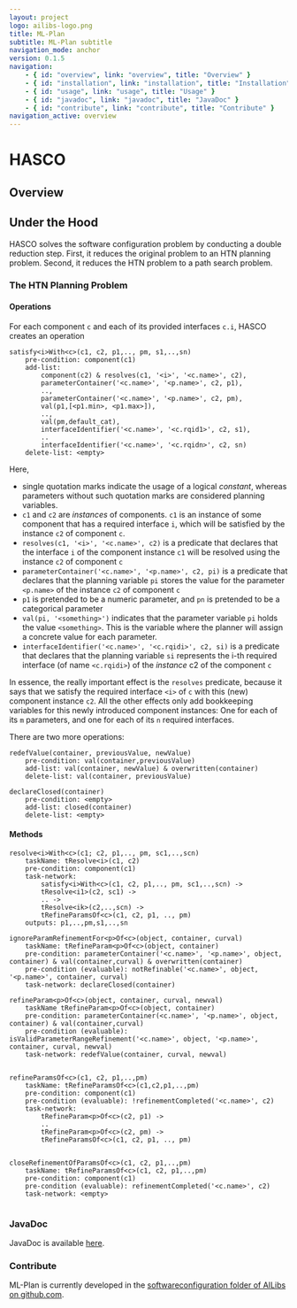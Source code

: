 ```yaml
---
layout: project
logo: ailibs-logo.png
title: ML-Plan
subtitle: ML-Plan subtitle
navigation_mode: anchor
version: 0.1.5
navigation:
    - { id: "overview", link: "overview", title: "Overview" }
    - { id: "installation", link: "installation", title: "Installation" }
    - { id: "usage", link: "usage", title: "Usage" }
    - { id: "javadoc", link: "javadoc", title: "JavaDoc" }
    - { id: "contribute", link: "contribute", title: "Contribute" }
navigation_active: overview
---
```

# HASCO
## Overview

## Under the Hood
HASCO solves the software configuration problem by conducting a double reduction step.
First, it reduces the original problem to an HTN planning problem.
Second, it reduces the HTN problem to a path search problem.

### The HTN Planning Problem

#### Operations
For each component `c` and each of its provided interfaces `c.i`, HASCO creates an operation
```
satisfy<i>With<c>(c1, c2, p1,.., pm, s1,..,sn)
	pre-condition: component(c1)
	add-list:
		component(c2) & resolves(c1, '<i>', '<c.name>', c2),
		parameterContainer('<c.name>', '<p.name>', c2, p1),
		..,
		parameterContainer('<c.name>', '<p.name>', c2, pm),
		val(p1,[<p1.min>, <p1.max>]),
		..,
		val(pm,default_cat),
		interfaceIdentifier('<c.name>', '<c.rqid1>', c2, s1),
		..
		interfaceIdentifier('<c.name>', '<c.rqidn>', c2, sn)
	delete-list: <empty>
```
Here,
* single quotation marks indicate the usage of a logical *constant*, whereas parameters without such quotation marks are considered planning variables.
* `c1` and `c2` are *instances* of components. `c1` is an instance of some component that has a required interface `i`, which will be satisfied by the instance `c2` of component `c`.
* `resolves(c1, '<i>', '<c.name>', c2)` is a predicate that declares that the interface `i` of the component instance `c1` will be resolved using the instance `c2` of component `c`
* `parameterContainer('<c.name>', '<p.name>', c2, pi)` is a predicate that declares that the planning variable `pi` stores the value for the parameter `<p.name>` of the instance `c2` of component `c`
* `p1` is pretended to be a numeric parameter, and `pn` is pretended to be a categorical parameter
* `val(pi, '<something>')` indicates that the parameter variable `pi` holds the value `<something>`. This is the variable where the planner will assign a concrete value for each parameter.
* `interfaceIdentifier('<c.name>', '<c.rqidi>', c2, si)` is a predicate that declares that the planning variable `si` represents the i-th required interface (of name `<c.rqidi>`) of the *instance* c2 of the component `c`

In essence, the really important effect is the `resolves` predicate, because it says that we satisfy the required interface `<i>` of `c` with this (new) component instance `c2`. All the other effects only add bookkeeping variables for this newly introduced component instances: One for each of its `m` parameters, and one for each of its `n` required interfaces.


There are two more operations:
```
redefValue(container, previousValue, newValue)
	pre-condition: val(container,previousValue)
	add-list: val(container, newValue) & overwritten(container)
	delete-list: val(container, previousValue)
 
declareClosed(container)
	pre-condition: <empty>
	add-list: closed(container)
	delete-list: <empty>
```

#### Methods

```
resolve<i>With<c>(c1; c2, p1,.., pm, sc1,..,scn)
	taskName: tResolve<i>(c1, c2)
	pre-condition: component(c1)
	task-network:
		satisfy<i>With<c>(c1, c2, p1,.., pm, sc1,..,scn) ->
		tResolve<i1>(c2, sc1) ->
		.. ->
		tResolve<ik>(c2,..,scn) ->
		tRefineParamsOf<c>(c1, c2, p1, .., pm)
	outputs: p1,..,pm,s1,..,sn

ignoreParamRefinementFor<p>Of<c>(object, container, curval)
	taskName: tRefineParam<p>Of<c>(object, container)
	pre-condition: parameterContainer('<c.name>', '<p.name>', object, container) & val(container,curval) & overwritten(container)
	pre-condition (evaluable): notRefinable('<c.name>', object, '<p.name>', container, curval)
	task-network: declareClosed(container)

refineParam<p>Of<c>(object, container, curval, newval)
	taskName tRefineParam<p>Of<c>(object, container)
	pre-condition: parameterContainer(<c.name>', '<p.name>', object, container) & val(container,curval)
	pre-condition (evaluable): isValidParameterRangeRefinement('<c.name>', object, '<p.name>', container, curval, newval)
	task-network: redefValue(container, curval, newval)
	

refineParamsOf<c>(c1, c2, p1,..,pm)
	taskName: tRefineParamsOf<c>(c1,c2,p1,..,pm)
	pre-condition: component(c1)
	pre-condition (evaluable): !refinementCompleted('<c.name>', c2)
	task-network:
		tRefineParam<p>Of<c>(c2, p1) ->
		..
		tRefineParam<p>Of<c>(c2, pm) ->
		tRefineParamsOf<c>(c1, c2, p1, .., pm)


closeRefinementOfParamsOf<c>(c1, c2, p1,..,pm)
	taskName: tRefineParamsOf<c>(c1, c2, p1,..,pm)
	pre-condition: component(c1)
	pre-condition (evaluable): refinementCompleted('<c.name>', c2)
	task-network: <empty>


```

### JavaDoc
JavaDoc is available [here](https://javadoc.io/doc/ai.libs/hasco-core/).

### Contribute
ML-Plan is currently developed in the [softwareconfiguration folder of AILibs on github.com](https://github.com/fmohr/AILibs/tree/master/softwareconfiguration/mlplan).

